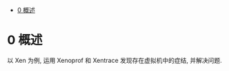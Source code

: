 
<!-- @import "[TOC]" {cmd="toc" depthFrom=1 depthTo=6 orderedList=false} -->

<!-- code_chunk_output -->

- [0 概述](#0-概述)

<!-- /code_chunk_output -->

# 0 概述

以 Xen 为例, 运用 Xenoprof 和 Xentrace 发现存在虚拟机中的症结, 并解决问题.


